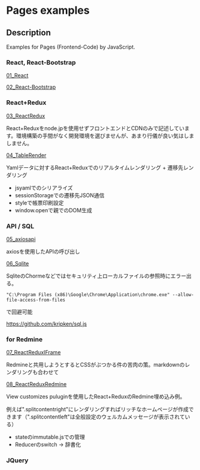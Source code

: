 # Pages examples

## Description

Examples for Pages (Frontend-Code) by JavaScript.

### React, React-Bootstrap

[01_React]("01_react.html")

[02_React-Bootstrap]("02_react-bootstrap.html")

### React+Redux

[03_ReactRedux]("03_ReactRedux.html")

React+Reduxをnode.jpを使用せずフロントエンドとCDNのみで記述しています。環境構築の手間がなく開発環境を選びませんが、あまり行儀が良い気はしましません。

[04_TableRender]("04_TableRender.html")

Yamlデータに対するReact+Reduxでのリアルタイムレンダリング + 遷移先レンダリング

- jsyamlでのシリアライズ
- sessionStorageでの遷移先JSON通信
- styleで帳票印刷設定
- window.openで親でのDOM生成

### API / SQL

[05_axiosapi]("05_axiosapi.html")

axiosを使用したAPIの呼び出し

[06_Sqlite]("06_sqlite.html")

SqliteのChormeなどではセキュリティ上ローカルファイルの参照時にエラー出る。

```
"C:\Program Files (x86)\Google\Chrome\Application\chrome.exe" --allow-file-access-from-files
```
で回避可能

https://github.com/kripken/sql.js

### for Redmine

[07_ReactReduxIFrame]("07_ReactReduxIFrame.html")

Redmineと共用しようとするとCSSがぶつかる件の苦肉の策。markdownのレンダリングも合わせて

[08_ReactReduxRedmine]("08_ReactReduxRedmine.html")

View customizes puluginを使用したReact+ReduxのRedmine埋め込み例。

例えば".splitcontentright"にレンダリングすればリッチなホームページが作成できます（".splitcontentleft"は全般設定のウェルカムメッセージが表示されている）

- stateのimmutable.jsでの管理
- Reducerのswitch -> 辞書化

### JQuery
